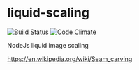 # liquid-scaling

[![Build Status](https://travis-ci.org/Samisdat/liquid-scaling.svg?branch=master)](https://travis-ci.org/Samisdat/liquid-scaling)
[![Code Climate](https://codeclimate.com/github/Samisdat/liquid-scaling/badges/gpa.svg)](https://codeclimate.com/github/Samisdat/liquid-scaling)

NodeJs liquid image scaling

https://en.wikipedia.org/wiki/Seam_carving
